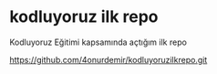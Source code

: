 # kodluyoruz ilk repo
Kodluyoruz Eğitimi kapsamında açtığım ilk repo

https://github.com/4onurdemir/kodluyoruzilkrepo.git
